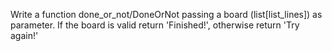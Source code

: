 Write a function done_or_not/DoneOrNot passing a board (list[list_lines]) as parameter. If the board is valid return 'Finished!', otherwise return 'Try again!'